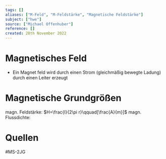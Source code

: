 ```yaml
---
tags: []
aliases: ["M-Feld", "M-Feldstärke", "Magnetische Feldstärke"]
subject: ["hwe"]
source: ["Michael Offenhuber"]
reference: []
created: 28th November 2022
---
```


# Magnetisches Feld
- Ein Magnet feld wird durch einen Strom (gleichmäßig bewegte Ladung) durch einen Leiter erzeugt
# Magnetische Grundgrößen

magn. Feldstärke: $H=\frac{I}{2\pi r}\qquad[\frac{A}{m}]$
magn. Flussdichte: 
# Quellen
#MS-2JG 